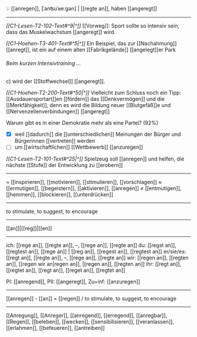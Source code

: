 💡 [[anregen]], [ˈanʦuˈʁeːɡən] | [[regte an]], haben [[angeregt]]

---
*[[C1-Lesen-T2-102-Text#^9|^]]* [[Vorweg]]: Sport sollte so intensiv sein, dass das Muskelwachstum [[angeregt]] wird.

*[[C1-Hoehen-T3-401-Text#^5|^]]* Ein Beispiel, das zur [[Nachahmung]] [[anregt]], ist ein auf einem alten [[Fabrikgelände]] [[angelegt]]er Park

###### Beim kurzen Intensivtraining ...
c) wird der [[Stoffwechsel]] [[angeregt]].

*[[C1-Hoehen-T2-200-Text#^50|^]]* Vielleicht zum Schluss noch ein Tipp: [[Ausdauersportart]]en [[fördern]] das [[Denkvermögen]] und die [[Merkfähigkeit]], denn es wird die Bildung neuer [[Blutgefäß]]e und [[Nervenzellenverbindungen]] [[angeregt]]

Warum gibt es in einer Demokratie mehr als eine Partei? (92%)
- [x] weil [[dadurch]] die [[unterschiedlichen]] Meinungen der Bürger und Bürgerinnen [[vertreten]] werden
- [ ] um [[wirtschaftlichen]] [[Wettbewerb]] [[anzuregen]]

*[[C1-Lesen-T2-101-Text#^25|^]]* Spielzeug soll [[anregen]] und helfen, die nächste [[Stufe]] der Entwicklung zu [[erobern]]

---
= [[inspirieren]], [[motivieren]], [[stimulieren]], [[vorschlagen]]
≈ [[ermutigen]], [[begeistern]], [[aktivieren]], [[anregen]]
≠ [[entmutigen]], [[hemmen]], [[blockieren]], [[unterdrücken]]

---
to stimulate, to suggest, to encourage

---
[[an]]|[[reg]]|[[en]]

---
ich: [[rege an]], [[regte an]], –, [[rege an]], [[regte an]]
du: [[regst an]], [[regtest an]], [[rege an]] | [[reg an]], [[regest an]], [[regtest an]]
er/sie/es: [[regt an]], [[regte an]], –, [[rege an]], [[regte an]]
wir: [[regen an]], [[regten an]], [[regen wir an|regen an]], [[regen an]], [[regten an]]
ihr: [[regt an]], [[regtet an]], [[regt an]], [[reget an]], [[regtet an]]

PI: [[anregend]], PII: [[angeregt]], Zu+inf: [[anzuregen]]

---
[[anregen]] - [[an]] = [[regen]] / to stimulate, to suggest, to encourage

---
[[Anregung]], [[Anreger]], [[anregend]], [[erregend]], [[anregbar]], [[Regen]], [[beleben]], [[wecken]], [[sensibilisieren]], [[veranlassen]], [[erlahmen]], [[befeueren]], [[antreiben]]